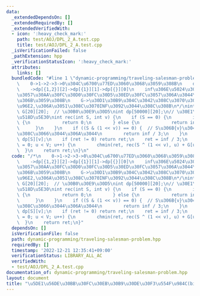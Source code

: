 ```yaml
---
data:
  _extendedDependsOn: []
  _extendedRequiredBy: []
  _extendedVerifiedWith:
  - icon: ':heavy_check_mark:'
    path: test/AOJ/DPL_2_A.test.cpp
    title: test/AOJ/DPL_2_A.test.cpp
  _isVerificationFailed: false
  _pathExtension: hpp
  _verificationStatusIcon: ':heavy_check_mark:'
  attributes:
    links: []
  bundledCode: "#line 1 \"dynamic-programming/traveling-salesman-problem.hpp\"\n/*\n\
    \    0->1->2->3->0\u304C\u6700\u77ED\u3060\u3068\u3059\u308B\n    dp[{0,1,2,3}][0]->dp[{1,2,3}][3]\n\
    \    ->dp[{1,2}][2]->dp[{1}][1]->dp[{}][0]\n    inf\u306E\u5024\u3092\u8ABF\u6574\
    \u3057\u30AA\u30FC\u30D0\u30FC\u30D5\u30ED\u30FC\u3057\u306A\u3044\u3088\u3046\
    \u306B\u3059\u308B\n    G->\u30D1\u30B9\u304C\u3042\u308C\u3070\u305D\u306E\u8DDD\
    \u96E2,\u306A\u3051\u308C\u3070INF\u3092\u3044\u308C\u308B\n*/\nint V, E;\nint\
    \ G[20][20];  // \u30B0\u30E9\u30D5\nint dp[50000][20];\n// \u30E1\u30E2\u5316\
    \u518D\u5E30\nint rec(int S, int v) {\n    if (S == 0) {\n        if (v == 0)\
    \ {\n            return 0;\n        } else {\n            return inf / 3;\n  \
    \      }\n    }\n    if ((S & (1 << v)) == 0) {  // S\u306B{v}\u304C\u542B\u307E\
    \u308C\u3066\u3044\u306A\u3044\n        return inf / 3;\n    }\n    int &ret =\
    \ dp[S][v];\n    if (ret != 0) return ret;\n    ret = inf / 3;\n    for (int u\
    \ = 0; u < V; u++) {\n        chmin(ret, rec(S ^ (1 << v), u) + G[u][v]);\n  \
    \  }\n    return ret;\n}\n"
  code: "/*\n    0->1->2->3->0\u304C\u6700\u77ED\u3060\u3068\u3059\u308B\n    dp[{0,1,2,3}][0]->dp[{1,2,3}][3]\n\
    \    ->dp[{1,2}][2]->dp[{1}][1]->dp[{}][0]\n    inf\u306E\u5024\u3092\u8ABF\u6574\
    \u3057\u30AA\u30FC\u30D0\u30FC\u30D5\u30ED\u30FC\u3057\u306A\u3044\u3088\u3046\
    \u306B\u3059\u308B\n    G->\u30D1\u30B9\u304C\u3042\u308C\u3070\u305D\u306E\u8DDD\
    \u96E2,\u306A\u3051\u308C\u3070INF\u3092\u3044\u308C\u308B\n*/\nint V, E;\nint\
    \ G[20][20];  // \u30B0\u30E9\u30D5\nint dp[50000][20];\n// \u30E1\u30E2\u5316\
    \u518D\u5E30\nint rec(int S, int v) {\n    if (S == 0) {\n        if (v == 0)\
    \ {\n            return 0;\n        } else {\n            return inf / 3;\n  \
    \      }\n    }\n    if ((S & (1 << v)) == 0) {  // S\u306B{v}\u304C\u542B\u307E\
    \u308C\u3066\u3044\u306A\u3044\n        return inf / 3;\n    }\n    int &ret =\
    \ dp[S][v];\n    if (ret != 0) return ret;\n    ret = inf / 3;\n    for (int u\
    \ = 0; u < V; u++) {\n        chmin(ret, rec(S ^ (1 << v), u) + G[u][v]);\n  \
    \  }\n    return ret;\n}"
  dependsOn: []
  isVerificationFile: false
  path: dynamic-programming/traveling-salesman-problem.hpp
  requiredBy: []
  timestamp: '2022-12-21 12:35:41+09:00'
  verificationStatus: LIBRARY_ALL_AC
  verifiedWith:
  - test/AOJ/DPL_2_A.test.cpp
documentation_of: dynamic-programming/traveling-salesman-problem.hpp
layout: document
title: "\u5DE1\u56DE\u30BB\u30FC\u30EB\u30B9\u30DE\u30F3\u554F\u984C(bitDP)"
---
```

